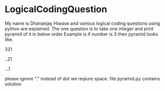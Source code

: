 # LogicalCodingQuestion
My name is Dhananjay Hiwase and various logical coding questions using python are explained.
The one question is to take one integer and print pyramid of it in below order
Example is if number is 3 then pyramid looks like.

321

..21

...1

please ignore "." instead of dot we reqiure space.
file pyramid.py contains solution

